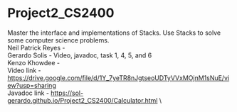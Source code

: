 # Project2_CS2400
Master the interface and implementations of Stacks. Use Stacks to solve some computer science problems. \
Neil Patrick Reyes - \
Gerardo Solis - Video, javadoc, task 1, 4, 5, and 6 \
Kenzo Khowdee - \
Video link - https://drive.google.com/file/d/1Y_7yeTR8nJgtseoUDTyVVxMOjnM1sNuE/view?usp=sharing \
Javadoc link - https://sol-gerardo.github.io/Project2_CS2400/Calculator.html \
